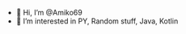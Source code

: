 - 👋 Hi, I’m @Amiko69
- 👀 I’m interested in PY, Random stuff, Java, Kotlin

<!---
Amiko69/Amiko69 is a ✨ special ✨ repository because its `README.md` (this file) appears on your GitHub profile.
You can click the Preview link to take a look at your changes.
--->
